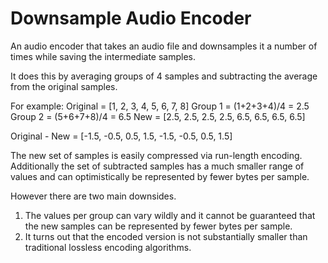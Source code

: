 # Downsample Audio Encoder

An audio encoder that takes an audio file and downsamples it a number of times while saving the intermediate samples.

It does this by averaging groups of 4 samples and subtracting the average from the original samples.

For example:
Original   = [1, 2, 3, 4, 5, 6, 7, 8]
Group 1    = (1+2+3+4)/4 = 2.5
Group 2    = (5+6+7+8)/4 = 6.5
New        = [2.5, 2.5, 2.5, 2.5, 6.5, 6.5, 6.5, 6.5]

Original - New = [-1.5, -0.5, 0.5, 1.5, -1.5, -0.5, 0.5, 1.5]

The new set of samples is easily compressed via run-length encoding.
Additionally the set of subtracted samples has a much smaller range of values and can optimistically be represented by fewer bytes per sample.

However there are two main downsides.
1. The values per group can vary wildly and it cannot be guaranteed that the new samples can be represented by fewer bytes per sample.
2. It turns out that the encoded version is not substantially smaller than traditional lossless encoding algorithms.
